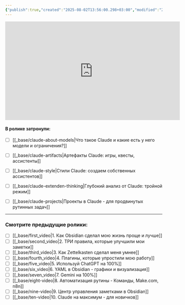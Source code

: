 ```yaml
---
{"publish":true,"created":"2025-08-02T13:56:00.298+03:00","modified":"2025-08-02T13:56:00.308+03:00","cssclasses":""}
---
```


<iframe width="560" height="315" src="https://www.youtube.com/embed/erdJvTR0hcU?si=ULAe3Pv799VxnL2V" title="YouTube video player" frameborder="0" allow="accelerometer; autoplay; clipboard-write; encrypted-media; gyroscope; picture-in-picture; web-share" referrerpolicy="strict-origin-when-cross-origin" allowfullscreen></iframe>

#### **В ролике затронули**:

- [ ] [[_base/claude-about-models\|Что такое Claude и какие есть у него модели и ограничения?]]
- [ ] [[_base/claude-artifacts\|Артефакты Claude: игры, квесты, ассистенты]]
- [ ] [[_base/claude-style\|Стили Claude: создаем собственных ассистентов]]
- [ ] [[_base/claude-extenden-thinking\|Глубокий анализ от Claude: тройной режим]]
- [ ] [[_base/claude-projects\|Проекты в Claude - для продвинутых рутинных задач]]


---
### Смотрите предыдущие ролики:

- [ ] [[_base/first_video\|1. Как Obsidian сделал мою жизнь проще и лучше]]
- [ ] [[_base/second_video\|2. ТРИ правила, которые улучшили мои заметки]]
- [ ] [[_base/third_video\|3. Как Zettelkasten сделал меня умнее]]
- [ ] [[_base/fourth_video\|4. Плагины, которые упростили мою работу]]
- [ ] [[_base/five_video\|5. Используй ChatGPT на 100%]]
- [ ] [[_base/six_video\|6. YAML в Obsidian - графики и визуализация]]
- [ ] [[_base/seven_video\|7. Gemini на 100%]]
- [ ] [[_base/eight-video\|8. Автоматизация рутины - Команды, Make.com, n8n]]
- [ ] [[_base/nine-video\|9. Центр управления заметками в Obsidian]]
- [ ] [[_base/ten-video\|10. Claude на максимум - для новичков]]